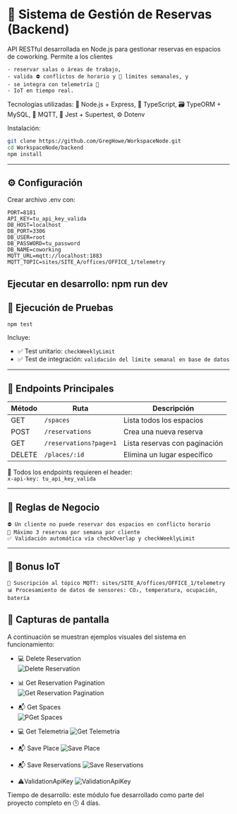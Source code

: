 # 📘 Sistema de Gestión de Reservas (Backend)

API RESTful desarrollada en Node.js para gestionar reservas en espacios de coworking. Permite a los clientes 

```
- reservar salas o áreas de trabajo, 
- valida ⛔ conflictos de horario y 🚫 límites semanales, y 
- se integra con telemetría 📡 
- IoT en tiempo real.
```

Tecnologías utilizadas: 🧠 Node.js + Express, 🧪 TypeScript, 🗃️ TypeORM + MySQL, 📡 MQTT, 🧪 Jest + Supertest, ⚙️ Dotenv

Instalación:

```bash
git clone https://github.com/GregHowe/WorkspaceNode.git
cd WorkspaceNode/backend
npm install
```

---

## ⚙️ Configuración

Crear archivo .env con:

```env
PORT=8181
API_KEY=tu_api_key_valida
DB_HOST=localhost
DB_PORT=3306
DB_USER=root
DB_PASSWORD=tu_password
DB_NAME=coworking
MQTT_URL=mqtt://localhost:1883
MQTT_TOPIC=sites/SITE_A/offices/OFFICE_1/telemetry

```
Ejecutar en desarrollo:
npm run dev
---

## 🧪 Ejecución de Pruebas

```bash
npm test
```

Incluye:

- ✅ Test unitario: `checkWeeklyLimit`
- ✅ Test de integración: `validación del límite semanal en base de datos`

---

## 📡 Endpoints Principales

| Método | Ruta                  | Descripción                        |
|--------|-----------------------|------------------------------------|
| GET    | `/spaces`           | Lista todos los espacios           |
| POST   | `/reservations`           | Crea una nueva reserva             |
| GET    | `/reservations?page=1`    | Lista reservas con paginación      |
| DELETE | `/places/:id`        | Elimina un lugar específico        |

🔐 Todos los endpoints requieren el header:  
`x-api-key: tu_api_key_valida`

---

## 🧠 Reglas de Negocio
```
⛔ Un cliente no puede reservar dos espacios en conflicto horario 
🚫 Máximo 3 reservas por semana por cliente 
✅ Validación automática vía checkOverlap y checkWeeklyLimit
```
---

## 📡 Bonus IoT
```
📡 Suscripción al tópico MQTT: sites/SITE_A/offices/OFFICE_1/telemetry 
📊 Procesamiento de datos de sensores: CO₂, temperatura, ocupación, batería
```

## 📸 Capturas de pantalla

A continuación se muestran ejemplos visuales del sistema en funcionamiento:

- 💻 Delete Reservation   
    ![Delete Reservation](../Screenshots/backendDeleteReservation.png)

- 📊 Get Reservation Pagination   
    ![Get Reservation Pagination ](../Screenshots/backendGetReservationPagination.png)

- 📬 Get Spaces  
    ![PGet Spaces](../Screenshots/backendGetSpaces.png)

- 💻 Get Telemetria
    ![Get Telemetria](../Screenshots/BackendGetTelemetria.png)

- 📬 Save Place
    ![Save Place](../Screenshots/BackendSavePlace.png)

- 📬 Save Reservations
    ![Save Reservations](../Screenshots/BackendSaveReservations.png)

- ⚠️ValidationApiKey
    ![ValidationApiKey](../Screenshots/backendValidationApiKey.png)

Tiempo de desarrollo: este módulo fue desarrollado como parte del proyecto completo en 🕒 4 días.